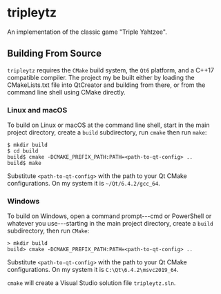 # tripleytz
An implementation of the classic game "Triple Yahtzee".

## Building From Source
`tripleytz` requires the `CMake` build system, the `Qt6` platform, and a C++17 compatible compiler. The project my be built either by loading the CMakeLists.txt file into QtCreator and building from there, or from the command line shell using CMake directly.

### Linux and macOS
To build on Linux or macOS at the command line shell, start in the main project directory, create a `build` subdirectory, run `cmake` then run `make`:
```console
$ mkdir build
$ cd build
build$ cmake -DCMAKE_PREFIX_PATH:PATH=<path-to-qt-config> ..
build$ make
```
Substitute `<path-to-qt-config>` with the path to your Qt CMake configurations. On my system it is `~/Qt/6.4.2/gcc_64`.

### Windows
To build on Windows, open a command prompt---cmd or PowerShell or whatever you use---starting in the main project directory, create a `build` subdirectory, then run `CMake`:
```console
> mkdir build
build> cmake -DCMAKE_PREFIX_PATH:PATH=<path-to-qt-config> ..
```
Substitute `<path-to-qt-config>` with the path to your Qt CMake configurations. On my system it is `C:\Qt\6.4.2\msvc2019_64`.

`cmake` will create a Visual Studio solution file `tripleytz.sln`.
